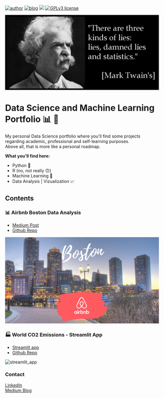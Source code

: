[![author](https://img.shields.io/badge/author-heitorcarvalho-red.svg)](https://www.linkedin.com/in/heitor-carvalho-pinheiro-4b58851b7/) [![blog](https://img.shields.io/badge/blog-medium-green.svg)](https://heitor-c-pinheiro.medium.com/) [![](https://img.shields.io/badge/python-3.10+-blue.svg)](https://www.python.org/downloads/release/python-365/) [![GPLv3 license](https://img.shields.io/badge/License-GPLv3-blue.svg)](http://perso.crans.org/besson/LICENSE.html)

<p align="center">
  <img src="https://github.com/Heitorcp/DS-Portfolio/blob/main/damn-lies-twain.png" >
</p>

# Data Science and Machine Learning Portfolio 📊 🧠
My personal Data Science portfolio where you'll find some projects regarding academic, professional and self-learning purposes.  
Above all, that is more like a personal roadmap.

**What you'll find here:**
* Python 🐍
* R (no, not really 🙃) 
* Machine Learning 🤖
* Data Analysis | Vizualization 📈

## Contents
### 📊 Airbnb Boston Data Analysis 

* [Medium Post](https://heitor-c-pinheiro.medium.com/airbnb-boston-data-analysis-a968736689e9)
* [Github Repo](https://github.com/Heitorcp/airbnb_boston)

![boston_intro](https://raw.githubusercontent.com/Heitorcp/airbnb_boston/main/images/boston-intro.png)

### 🏭 World CO2 Emissions - Streamlit App 
* [Streamlit app](https://heitorcp-scc-0252-trab-viz-app-q2pnex.streamlit.app/)
* [Github Repo](https://github.com/Heitorcp/scc-0252-trab-viz)

![streamlit_app](https://github.com/Heitorcp/scc-0252-trab-viz/blob/master/viz-streamlit.gif)


### Contact
[LinkedIn](https://www.linkedin.com/in/heitor-carvalho-pinheiro-4b58851b7/)  
[Medium Blog](https://heitor-c-pinheiro.medium.com/)
